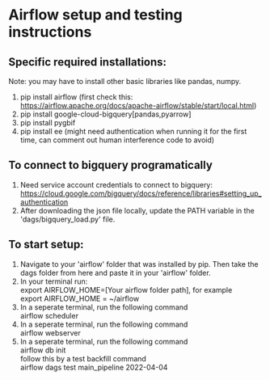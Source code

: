 # Airflow setup and testing instructions

## Specific required installations:
Note: you may have to install other basic libraries like pandas, numpy.
1. pip install airflow (first check this: https://airflow.apache.org/docs/apache-airflow/stable/start/local.html)
2. pip install google-cloud-bigquery[pandas,pyarrow]
3. pip install pygbif
4. pip install ee (might need authentication when running it for the first time, can comment out human interference code to avoid)

## To connect to bigquery programatically
1. Need service account credentials to connect to bigquery: https://cloud.google.com/bigquery/docs/reference/libraries#setting_up_authentication
2. After downloading the json file locally, update the PATH variable in the 'dags/bigquery_load.py' file. 

## To start setup:
1. Navigate to your 'airflow' folder that was installed by pip. Then take the dags folder from here and paste it in your 'airflow' folder. 
2. In your terminal run: <br>
    export AIRFLOW_HOME=[Your airflow folder path], for example <br>
    export AIRFLOW_HOME = ~/airflow
3. In a seperate terminal, run the following command <br>
    airflow scheduler
4. In a seperate terminal, run the following command <br>
    airflow webserver
5. In a seperate terminal, run the following command <br>
    airflow db init <br>
    follow this by a test backfill command <br>
    airflow dags test main_pipeline 2022-04-04


